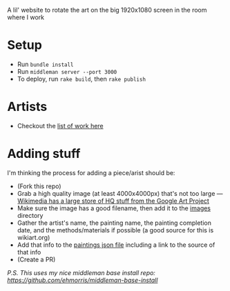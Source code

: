 A lil' website to rotate the art on the big 1920x1080 screen in the room where I work

# Setup
* Run `bundle install`
* Run `middleman server --port 3000`
* To deploy, run `rake build`, then `rake publish`

# Artists
* Checkout the [list of work here](https://github.com/ehmorris/genius-art-screen/blob/master/source/javascripts/_paintings.json.js)

# Adding stuff
I'm thinking the process for adding a piece/arist should be:
* (Fork this repo)
* Grab a high quality image (at least 4000x4000px) that's not too large — [Wikimedia has a large store of HQ stuff from the Google Art Project](http://commons.wikimedia.org/wiki/Category:Google_Art_Project)
* Make sure the image has a good filename, then add it to the [images](https://github.com/ehmorris/genius-art-screen/tree/master/source/images) directory
* Gather the artist's name, the painting name, the painting completion date, and the methods/materials if possible (a good source for this is wikiart.org)
* Add that info to the [paintings json file](https://github.com/ehmorris/genius-art-screen/blob/master/source/javascripts/_paintings.json.js) including a link to the source of that info
* (Create a PR)

*P.S. This uses my nice middleman base install repo: https://github.com/ehmorris/middleman-base-install*
